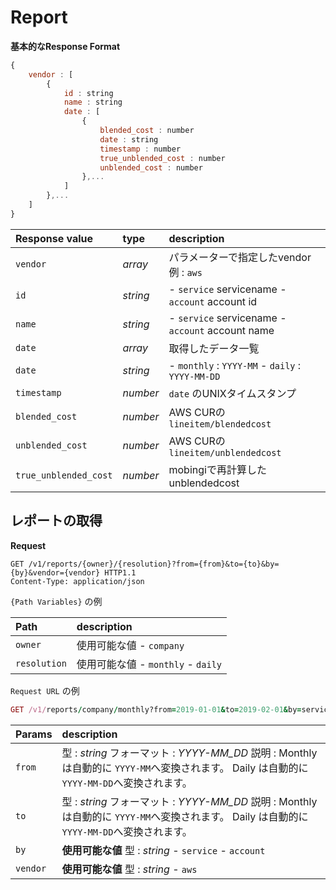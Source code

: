 # Report

**基本的なResponse Format**

```javascript
{
    vendor : [
        {
            id : string
            name : string
            date : [
                {
                    blended_cost : number
                    date : string
                    timestamp : number
                    true_unblended_cost : number
                    unblended_cost : number
                },...
            ]
        },...
    ]
}
```

| Response value | type | description |
| :--- | :--- | :--- |
| `vendor` | _array_ | パラメーターで指定したvendor 例 : `aws` |
| `id` | _string_ | - `service` servicename    - `account` account id |
| `name` | _string_ | - `service` servicename    - `account` account name |
| `date` | _array_ | 取得したデータ一覧 |
| `date` | _string_ | - `monthly` : `YYYY-MM`   - `daily` : `YYYY-MM-DD` |
| `timestamp` | _number_ | `date` のUNIXタイムスタンプ |
| `blended_cost` | _number_ | AWS CURの `lineitem/blendedcost` |
| `unblended_cost` | _number_ | AWS CURの `lineitem/unblendedcost` |
| `true_unblended_cost` | _number_ | mobingiで再計算したunblendedcost |

## レポートの取得

**Request**

```http
GET /v1/reports/{owner}/{resolution}?from={from}&to={to}&by={by}&vendor={vendor} HTTP1.1
Content-Type: application/json
```

`{Path Variables}` の例

| Path | description |
| :--- | :--- |
| `owner` | 使用可能な値   - `company` |
| `resolution` | 使用可能な値   - `monthly`   - `daily` |

`Request URL` の例

```ruby
GET /v1/reports/company/monthly?from=2019-01-01&to=2019-02-01&by=service&vendor=aws
```

| Params | description |
| :--- | :--- |
| `from` | 型 : _string_   フォーマット : _YYYY-MM\_DD_   説明 :   Monthly は自動的に `YYYY-MM`へ変換されます。   Daily は自動的に `YYYY-MM-DD`へ変換されます。 |
| `to` | 型 : _string_   フォーマット : _YYYY-MM\_DD_   説明 :   Monthly は自動的に `YYYY-MM`へ変換されます。   Daily は自動的に `YYYY-MM-DD`へ変換されます。 |
| `by` | **使用可能な値**   型 : _string_   - `service`   - `account` |
| `vendor` | **使用可能な値**   型 : _string_   - `aws` |

